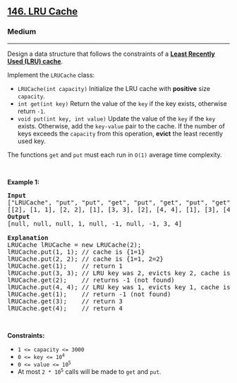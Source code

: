 <h2><a href="https://leetcode.com/problems/lru-cache/">146. LRU Cache</a></h2><h3>Medium</h3><hr><div style="user-select: auto;"><p style="user-select: auto;">Design a data structure that follows the constraints of a <strong style="user-select: auto;"><a href="https://en.wikipedia.org/wiki/Cache_replacement_policies#LRU" target="_blank" style="user-select: auto;">Least Recently Used (LRU) cache</a></strong>.</p>

<p style="user-select: auto;">Implement the <code style="user-select: auto;">LRUCache</code> class:</p>

<ul style="user-select: auto;">
	<li style="user-select: auto;"><code style="user-select: auto;">LRUCache(int capacity)</code> Initialize the LRU cache with <strong style="user-select: auto;">positive</strong> size <code style="user-select: auto;">capacity</code>.</li>
	<li style="user-select: auto;"><code style="user-select: auto;">int get(int key)</code> Return the value of the <code style="user-select: auto;">key</code> if the key exists, otherwise return <code style="user-select: auto;">-1</code>.</li>
	<li style="user-select: auto;"><code style="user-select: auto;">void put(int key, int value)</code> Update the value of the <code style="user-select: auto;">key</code> if the <code style="user-select: auto;">key</code> exists. Otherwise, add the <code style="user-select: auto;">key-value</code> pair to the cache. If the number of keys exceeds the <code style="user-select: auto;">capacity</code> from this operation, <strong style="user-select: auto;">evict</strong> the least recently used key.</li>
</ul>

<p style="user-select: auto;">The functions <code style="user-select: auto;">get</code> and <code style="user-select: auto;">put</code> must each run in <code style="user-select: auto;">O(1)</code> average time complexity.</p>

<p style="user-select: auto;">&nbsp;</p>
<p style="user-select: auto;"><strong class="example" style="user-select: auto;">Example 1:</strong></p>

<pre style="user-select: auto;"><strong style="user-select: auto;">Input</strong>
["LRUCache", "put", "put", "get", "put", "get", "put", "get", "get", "get"]
[[2], [1, 1], [2, 2], [1], [3, 3], [2], [4, 4], [1], [3], [4]]
<strong style="user-select: auto;">Output</strong>
[null, null, null, 1, null, -1, null, -1, 3, 4]

<strong style="user-select: auto;">Explanation</strong>
LRUCache lRUCache = new LRUCache(2);
lRUCache.put(1, 1); // cache is {1=1}
lRUCache.put(2, 2); // cache is {1=1, 2=2}
lRUCache.get(1);    // return 1
lRUCache.put(3, 3); // LRU key was 2, evicts key 2, cache is {1=1, 3=3}
lRUCache.get(2);    // returns -1 (not found)
lRUCache.put(4, 4); // LRU key was 1, evicts key 1, cache is {4=4, 3=3}
lRUCache.get(1);    // return -1 (not found)
lRUCache.get(3);    // return 3
lRUCache.get(4);    // return 4
</pre>

<p style="user-select: auto;">&nbsp;</p>
<p style="user-select: auto;"><strong style="user-select: auto;">Constraints:</strong></p>

<ul style="user-select: auto;">
	<li style="user-select: auto;"><code style="user-select: auto;">1 &lt;= capacity &lt;= 3000</code></li>
	<li style="user-select: auto;"><code style="user-select: auto;">0 &lt;= key &lt;= 10<sup style="user-select: auto;">4</sup></code></li>
	<li style="user-select: auto;"><code style="user-select: auto;">0 &lt;= value &lt;= 10<sup style="user-select: auto;">5</sup></code></li>
	<li style="user-select: auto;">At most <code style="user-select: auto;">2 * 10<sup style="user-select: auto;">5</sup></code> calls will be made to <code style="user-select: auto;">get</code> and <code style="user-select: auto;">put</code>.</li>
</ul>
</div>